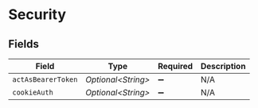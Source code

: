 # Security


## Fields

| Field               | Type                | Required            | Description         |
| ------------------- | ------------------- | ------------------- | ------------------- |
| `actAsBearerToken`  | *Optional\<String>* | :heavy_minus_sign:  | N/A                 |
| `cookieAuth`        | *Optional\<String>* | :heavy_minus_sign:  | N/A                 |